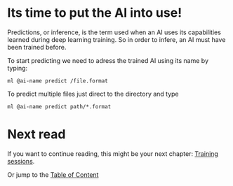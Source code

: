 Its time to put the AI into use!
============

Predictions, or inference, is the term used when an AI uses its capabilities learned during deep learning training. So in order to infere, an AI must have been trained before. 

To start predicting we need to adress the trained AI using its name by typing: 

    ml @ai-name predict /file.format

To predict multiple files just direct to the directory and type

    ml @ai-name predict path/*.format
    

Next read
============

If you want to continue reading, this might be your next chapter: [Training sessions](/Training/Training_sessions.md).

Or jump to the [Table of Content](/TOC.md)